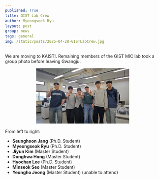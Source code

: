 ```yaml
---
published: True
title: GIST Lab Crew
author: Myeongseok Ryu
layout: post
group: news
tags: general
img: /static/posts/2025-04-28-GISTLabCrew.jpg
---
```

<div class="container-fluid">

We are moving to KAIST!.
Remaining members of the GIST MIC lab took a group photo before leaving Gwangju.
<div style="text-align: center;">
<img class="img-fluid" src="/static/posts/2025-04-28-GISTLabCrew.jpg" alt="qFit" style="width: 60%; height: auto;">
</div>

From left to right:
- **Seunghoon Jang** (Ph.D. Student)
- **Myeongseok Ryu** (Ph.D. Student)
- **Jiyun Kim** (Master Student)
- **Donghwa Hong** (Master Student)
- **Hyochan Lee** (Ph.D. Student)
- **Minseok Seo** (Master Student)
- **Yeongho Jeong** (Master Student) (unable to attend)

</div>